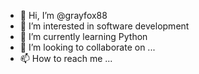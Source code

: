 - 👋 Hi, I’m @grayfox88
- 👀 I’m interested in software development
- 🌱 I’m currently learning Python
- 💞️ I’m looking to collaborate on ...
- 📫 How to reach me ...

<!---
grayfox88/grayfox88 is a ✨ special ✨ repository because its `README.md` (this file) appears on your GitHub profile.
You can click the Preview link to take a look at your changes.
--->
